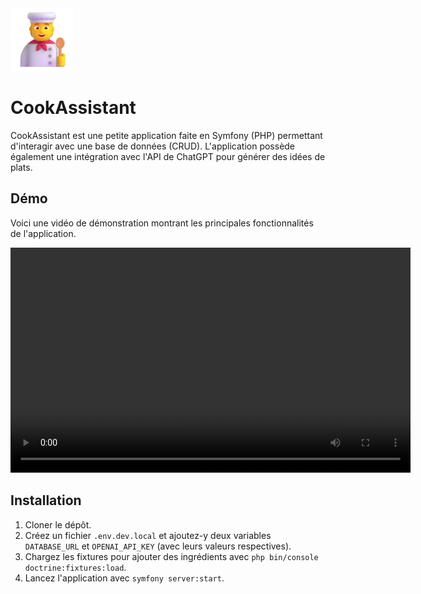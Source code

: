 <img src="public/images/cook.png" width=100>

# CookAssistant

CookAssistant est une petite application faite en Symfony (PHP) permettant d'interagir avec une base de données (CRUD). L'application possède également une intégration avec l'API de ChatGPT pour générer des idées de plats.

## Démo
Voici une vidéo de démonstration montrant les principales fonctionnalités de l'application.

<video width="640" height="360" controls>
  <source src="https://yoshiip.xyz/projects/cookassistant/demo.mp4" type="video/mp4">
</video>

## Installation

1. Cloner le dépôt.
2. Créez un fichier `.env.dev.local` et ajoutez-y deux variables `DATABASE_URL` et `OPENAI_API_KEY` (avec leurs valeurs respectives).
3. Chargez les fixtures pour ajouter des ingrédients avec `php bin/console doctrine:fixtures:load`.
4. Lancez l'application avec `symfony server:start`.